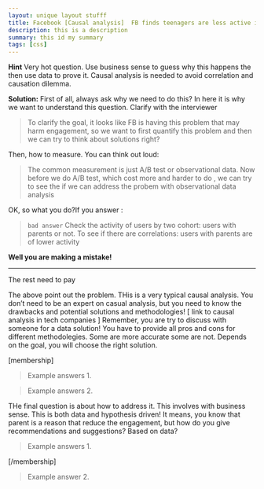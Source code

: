 ```yaml
---
layout: unique layout stufff
title: Facebook [Causal analysis]  FB finds teenagers are less active if their parents are facebook users. How to measure it? And how to address the problem?
description: this is a description
summary: this id my summary
tags: [css]
---
```



**Hint** Very hot question. Use business sense to guess why this happens the then use data to prove it. Causal analysis is needed to avoid correlation and causation dilemma.

**Solution:** 
First of all, always ask why we need to do this? In here it is why we want to understand this question. Clarify with the interviewer

>  To clarify the goal, it looks like FB is having this problem that may harm engagement, so we want to first quantify this problem and then we can try to think about solutions right? 

Then, how to measure. You can think out loud: 

> The common measurement is just A/B test or observational data. Now before we do A/B test, which cost more and harder to do , we can try to see the if we can address the probem with observational data analysis

OK, so what you do?If you answer :

> `bad answer` Check the activity of users by two cohort: users with parents or not. To see if there are correlations: users with parents are of lower activity 

**Well you are making a mistake!**

---

The rest need to pay

The above point out the problem. THis is a very typical causal analysis. You don’t need to be an expert on casual analysis, but you need to know the drawbacks and potential solutions and methodologies! [ link to causal analysis in tech companies ]
Remember, you are try to discuss with someone for a data solution! You have to provide all pros and cons for different methodolegies. Some are more accurate some are not. Depends on the goal, you will choose the right solution.

[membership]
> Example answers 1. 

> Example answers 2. 

THe final question is about how to address it. This involves with business sense. This is both data and hypothesis driven! It means, you know that parent is a reason that reduce the engagement, but how do you give recommendations and suggestions? Based on data?

> Example answers 1.

[/membership]


> Example answer 2.









